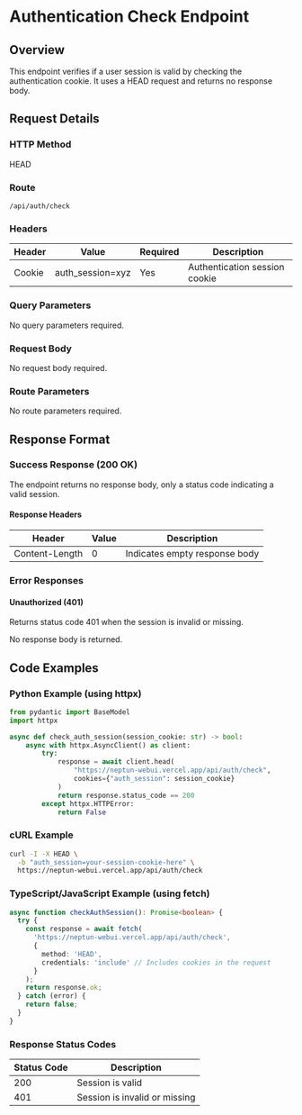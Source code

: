 # Authentication Check Endpoint

## Overview

This endpoint verifies if a user session is valid by checking the authentication cookie. It uses a HEAD request and returns no response body.

## Request Details

### HTTP Method

HEAD

### Route

`/api/auth/check`

### Headers

| Header         | Value            | Required | Description                          |
|----------------|------------------|----------|--------------------------------------|
| Cookie         | auth_session=xyz | Yes      | Authentication session cookie        |

### Query Parameters

No query parameters required.

### Request Body

No request body required.

### Route Parameters

No route parameters required.

## Response Format

### Success Response (200 OK)

The endpoint returns no response body, only a status code indicating a valid session.

#### Response Headers

| Header          | Value | Description                    |
|-----------------|-------|--------------------------------|
| Content-Length  | 0     | Indicates empty response body  |

### Error Responses

#### Unauthorized (401)

Returns status code 401 when the session is invalid or missing.

No response body is returned.

## Code Examples

### Python Example (using httpx)

```python
from pydantic import BaseModel
import httpx

async def check_auth_session(session_cookie: str) -> bool:
    async with httpx.AsyncClient() as client:
        try:
            response = await client.head(
                "https://neptun-webui.vercel.app/api/auth/check",
                cookies={"auth_session": session_cookie}
            )
            return response.status_code == 200
        except httpx.HTTPError:
            return False
```

### cURL Example

```bash
curl -I -X HEAD \
  -b "auth_session=your-session-cookie-here" \
  https://neptun-webui.vercel.app/api/auth/check
```

### TypeScript/JavaScript Example (using fetch)

```typescript
async function checkAuthSession(): Promise<boolean> {
  try {
    const response = await fetch(
      'https://neptun-webui.vercel.app/api/auth/check',
      {
        method: 'HEAD',
        credentials: 'include' // Includes cookies in the request
      }
    );
    return response.ok;
  } catch (error) {
    return false;
  }
}
```

### Response Status Codes

| Status Code | Description                                        |
|-------------|----------------------------------------------------|
| 200         | Session is valid                                   |
| 401         | Session is invalid or missing                      |
